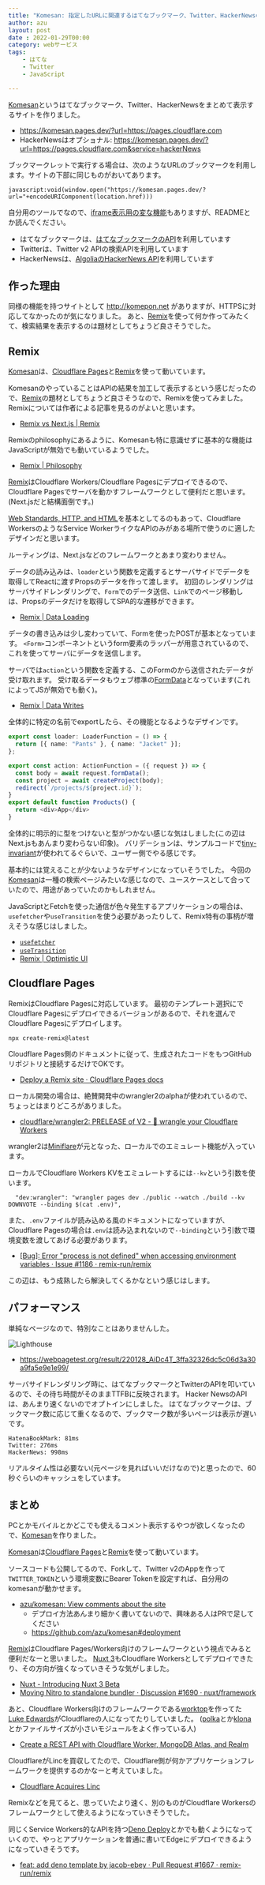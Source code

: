 ```yaml
---
title: "Komesan: 指定したURLに関連するはてなブックマーク、Twitter、HackerNewsのコメントを表示する"
author: azu
layout: post
date : 2022-01-29T00:00
category: webサービス
tags:
    - はてな
    - Twitter
    - JavaScript

---
```


[Komesan](https://komesan.pages.dev/)というはてなブックマーク、Twitter、HackerNewsをまとめて表示するサイトを作りました。

- <https://komesan.pages.dev/?url=https://pages.cloudflare.com>
- HackerNewsはオプショナル: <https://komesan.pages.dev/?url=https://pages.cloudflare.com&service=hackerNews>

ブックマークレットで実行する場合は、次のようなURLのブックマークを利用します。サイトの下部に同じものがおいてあります。

```
javascript:void(window.open("https://komesan.pages.dev/?url="+encodeURIComponent(location.href)))
```

自分用のツールでなので、[iframe表示用の変な機能](https://twitter.com/azu_re/status/1485616669380595718)もありますが、READMEとか読んでください。

- はてなブックマークは、[はてなブックマークのAPI](http://developer.hatena.ne.jp/ja/documents/bookmark/apis/getinfo)を利用しています
- Twitterは、Twitter v2 APIの検索APIを利用しています
- HackerNewsは、[AlgoliaのHackerNews API](https://hn.algolia.com/api/)を利用しています

## 作った理由

同様の機能を持つサイトとして <http://komepon.net> がありますが、HTTPSに対応してなかったのが気になりました。
あと、[Remix](https://remix.run/)を使って何か作ってみたくて、検索結果を表示するのは題材としてちょうど良さそうでした。

## Remix

[Komesan](https://komesan.pages.dev/)は、[Cloudflare Pages](https://pages.cloudflare.com/)と[Remix](https://remix.run/)を使って動いています。

KomesanのやっていることはAPIの結果を加工して表示するという感じだったので、[Remix](https://remix.run/)の題材としてちょうど良さそうなので、Remixを使ってみました。
Remixについては作者による記事を見るのがよいと思います。

- [Remix vs Next.js | Remix](https://remix.run/blog/remix-vs-next)

Remixのphilosophyにあるように、Komesanも特に意識せずに基本的な機能はJavaScriptが無効でも動いているようでした。

- [Remix | Philosophy](https://remix.run/docs/en/v1/pages/philosophy#progressive-enhancement)

[Remix](https://remix.run/)はCloudflare Workers/Cloudflare Pagesにデプロイできるので、Cloudflare Pagesでサーバを動かすフレームワークとして便利だと思います。(Next.jsだと結構面倒です。)

[Web Standards, HTTP, and HTML](https://remix.run/docs/en/v1/pages/philosophy#web-standards-http-and-html)を基本としてるのもあって、Cloudflare WorkersのようなService WorkerライクなAPIのみがある場所で使うのに適したデザインだと思います。

ルーティングは、Next.jsなどのフレームワークとあまり変わりません。

データの読み込みは、`loader`という関数を定義するとサーバサイドでデータを取得してReactに渡すPropsのデータを作って渡します。
初回のレンダリングはサーバサイドレンダリングで、`Form`でのデータ送信、`Link`でのページ移動しは、Propsのデータだけを取得してSPA的な遷移ができます。

- [Remix | Data Loading](https://remix.run/docs/en/v1/guides/data-loading)

データの書き込みは少し変わっていて、Formを使ったPOSTが基本となっています。
`<Form>`コンポーネントというform要素のラッパーが用意されているので、これを使ってサーバにデータを送信します。

サーバでは`action`という関数を定義する、このFormのから送信されたデータが受け取れます。
受け取るデータもウェブ標準の[FormData](https://developer.mozilla.org/ja/docs/Web/API/FormData)となっています(これによってJSが無効でも動く)。

- [Remix | Data Writes](https://remix.run/docs/en/v1/guides/data-writes)

全体的に特定の名前でexportしたら、その機能となるようなデザインです。

```ts
export const loader: LoaderFunction = () => {
  return [{ name: "Pants" }, { name: "Jacket" }];
};

export const action: ActionFunction = ({ request }) => {
  const body = await request.formData();
  const project = await createProject(body);
  redirect(`/projects/${project.id}`);
}
export default function Products() {
  return <div>App</div>
}
```

全体的に明示的に型をつけないと型がつかない感じな気はしました(この辺はNext.jsもあんまり変わらない印象)。
バリデーションは、サンプルコードで[tiny-invariant](https://github.com/alexreardon/tiny-invariant)が使われてるぐらいで、ユーザー側でやる感じです。

基本的には覚えることが少ないようなデザインになっていそうでした。
今回の[Komesan](https://komesan.pages.dev/)は一種の検索ページみたいな感じなので、ユースケースとして合っていたので、用途があっていたのかもしれません。

JavaScriptとFetchを使った通信が色々発生するアプリケーションの場合は、`usefetcher`や`useTransition`を使う必要があったりして、Remix特有の事柄が増えそうな感じはしました。

- [`usefetcher`](https://remix.run/docs/en/v1/api/remix#usefetcher)
- [`useTransition`](https://remix.run/docs/en/v1/api/remix#usetransition)
- [Remix | Optimistic UI](https://remix.run/docs/en/v1/guides/optimistic-ui)

## Cloudflare Pages

RemixはCloudflare Pagesに対応しています。
最初のテンプレート選択にでCloudflare Pagesにデプロイできるバージョンがあるので、それを選んでCloudflare Pagesにデプロイします。

```
npx create-remix@latest
```

Cloudflare Pages側のドキュメントに従って、生成されたコードをもつGitHubリポジトリと接続するだけでOKです。

- [Deploy a Remix site · Cloudflare Pages docs](https://developers.cloudflare.com/pages/framework-guides/remix)

ローカル開発の場合は、絶賛開発中のwrangler2のalphaが使われているので、ちょっとはまりどころがありました。

- [cloudflare/wrangler2: PRELEASE of V2 - 🤠 wrangle your Cloudflare Workers](https://github.com/cloudflare/wrangler2)

wrangler2は[Miniflare](https://github.com/cloudflare/miniflare)が元となった、ローカルでのエミュレート機能が入っています。

ローカルでCloudflare Workers KVをエミュレートするには`--kv`という引数を使います。

      "dev:wrangler": "wrangler pages dev ./public --watch ./build --kv DOWNVOTE --binding $(cat .env)",

また、`.env`ファイルが読み込める風のドキュメントになっていますが、Cloudflare Pagesの場合は`.env`は読み込まれないので`--binding`という引数で環境変数を渡してあげる必要があります。

- [[Bug]: Error &quot;process is not defined&quot; when accessing environment variables · Issue #1186 · remix-run/remix](https://github.com/remix-run/remix/issues/1186#issuecomment-1019595844)

この辺は、もう成熟したら解決してくるかなという感じはします。

## パフォーマンス

単純なページなので、特別なことはありませんした。

![Lighthouse](https://efcl.info/wp-content/uploads/2022/01/28-1643381567.png)

- <https://webpagetest.org/result/220128_AiDc4T_3ffa32326dc5c06d3a30a9fa5e9e1e99/>

サーバサイドレンダリング時に、はてなブックマークとTwitterのAPIを叩いているので、その待ち時間がそのままTTFBに反映されます。
Hacker NewsのAPIは、あんまり速くないのでオプトインにしました。
はてなブックマークは、ブックマーク数に応じて重くなるので、ブックマーク数が多いページは表示が遅いです。

```
HatenaBookMark: 81ms
Twitter: 276ms
HackerNews: 998ms
```

リアルタイム性は必要ない(元ページを見ればいいだけなので)と思ったので、60秒ぐらいのキャッシュをしています。

## まとめ

PCとかモバイルとかどこでも使えるコメント表示するやつが欲しくなったので、[Komesan](https://komesan.pages.dev/)を作りました。

[Komesan](https://komesan.pages.dev/)は[Cloudflare Pages](https://pages.cloudflare.com/)と[Remix](https://remix.run/docs/en/v1/api/remix#usefetcher)を使って動いています。

ソースコードも公開してるので、Forkして、Twitter v2のAppを作って`TWITTER_TOKEN`という環境変数にBearer Tokenを設定すれば、自分用のkomesanが動かせます。

- [azu/komesan: View comments about the site](https://github.com/azu/komesan)
  - デプロイ方法あんまり細かく書いてないので、興味ある人はPRで足してください
  - <https://github.com/azu/komesan#deployment>

[Remix](https://remix.run/)はCloudflare Pages/Workers向けのフレームワークという視点でみると便利だなーと思いました。
[Nuxt 3](https://v3.nuxtjs.org/)もCloudflare Workersとしてデプロイできたり、その方向が強くなっていきそうな気がしました。

- [Nuxt - Introducing Nuxt 3 Beta](https://nuxtjs.org/ja/announcements/nuxt3-beta)
- [Moving Nitro to standalone bundler · Discussion #1690 · nuxt/framework](https://github.com/nuxt/framework/discussions/1690)

あと、Cloudflare Workers向けのフレームワークである[worktop](https://github.com/lukeed/worktop)を作ってた[Luke Edwards](https://github.com/lukeed)がCloudflareの人になってたりしていました。
([polka](https://github.com/lukeed/polka)とか[klona](https://github.com/lukeed/klona)とかファイルサイズが小さいモジュールをよく作っている人)

- [Create a REST API with Cloudflare Worker, MongoDB Atlas, and Realm](https://www.mongodb.com/developer/how-to/cloudflare-worker-rest-api-realm/)

CloudflareがLincを買収してたので、Cloudflare側が何かアプリケーションフレームワークを提供するのかなーと考えていました。

- [Cloudflare Acquires Linc](https://blog.cloudflare.com/cloudflare-acquires-linc/)

Remixなどを見てると、思っていたより速く、別のものがCloudflare Workersのフレームワークとして使えるようになっていきそうでした。

同じくService Workers的なAPIを持つ[Deno Deploy](https://deno.com/deploy)とかでも動くようになっていくので、やっとアプリケーションを普通に書いてEdgeにデプロイできるようになっていきそうです。

- [feat: add deno template by jacob-ebey · Pull Request #1667 · remix-run/remix](https://github.com/remix-run/remix/pull/1667)